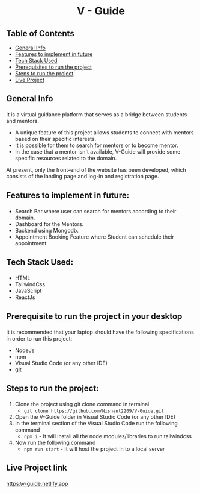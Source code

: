 # <p align="center">V - Guide</p>

## Table of Contents
- [General Info](#general_info)
- [Features to implement in future](#features_for_future)
- [Tech Stack Used](#tech)
- [Prerequisites to run the project](#prerequisites)
- [Steps to run the project](#steps)
- [Live Project](#live)

## <p id="general_info">General Info</p>
It is a virtual guidance platform that serves as a bridge between students and mentors. 
- A unique feature of this project allows students to connect with mentors based on their specific interests. 
- It is possible for them to search for mentors or to become mentor. 
- In the case that a mentor isn't available, V-Guide will provide some specific resources related to the domain.

At present, only the front-end of the website has been developed, which consists of the landing page and log-in and registration page.

## <p id="features_for_future">Features to implement in future:</p>
- Search Bar where user can search for mentors according to their domain.
- Dashboard for the Mentors.
- Backend using Mongodb.
- Appointment Booking Feature where Student can schedule their appointment.

## <p id="tech">Tech Stack Used:</p>
- HTML
- TailwindCss
- JavaScript
- ReactJs

## <p id="prerequisites">Prerequisite to run the project in your desktop</p>
It is recommended that your laptop should have the following specifications in order to run this project:
- NodeJs
- npm 
- Visual Studio Code (or any other IDE)
- git

## <p id="steps">Steps to run the project:</p>
1. Clone the project using git clone command in terminal
   - ```git clone https://github.com/Nishant2209/V-Guide.git ```
2. Open the V-Guide folder in Visual Studio Code (or any other IDE)
3. In the terminal section of the Visual Studio Code run the following command 
   - ```npm i``` - It will install all the node modules/libraries to run tailwindcss 
4. Now run the following command
   - ```npm run start``` - It will host the project in to a local server

## <p id="live">Live Project link</p>
[https:\\v-guide.netlify.app](https://v-guide.netlify.app/)

